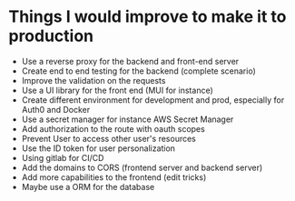 # Things I would improve to make it to production

- Use a reverse proxy for the backend and front-end server
- Create end to end testing for the backend (complete scenario)
- Improve the validation on the requests
- Use a UI library for the front end (MUI for instance)
- Create different environment for development and prod, especially for Auth0 and Docker
- Use a secret manager for instance AWS Secret Manager
- Add authorization to the route with oauth scopes
- Prevent User to access other user's resources
- Use the ID token for user personalization
- Using gitlab for CI/CD
- Add the domains to CORS (frontend server and backend server)
- Add more capabilities to the frontend (edit tricks)
- Maybe use a ORM for the database
